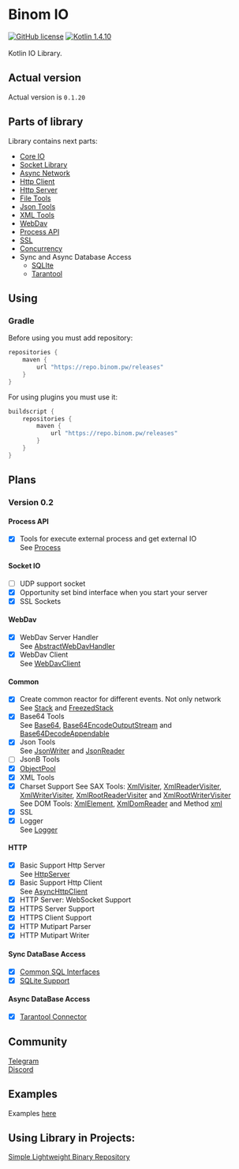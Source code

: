 # Binom IO
[![GitHub license](https://img.shields.io/badge/license-Apache%20License%202.0-blue.svg?style=flat)](http://www.apache.org/licenses/LICENSE-2.0)
[![Kotlin 1.4.10](https://img.shields.io/badge/Kotlin-1.4.10-blue.svg?style=flat&logo=kotlin)](http://kotlinlang.org)<br><br>
Kotlin IO Library.<br>

## Actual version
Actual version is `0.1.20`

## Parts of library
Library contains next parts:<br>
* [Core IO](core)
* [Socket Library](socket)
* [Async Network](nio)
* [Http Client](httpClient)
* [Http Server](httpServer)
* [File Tools](file)
* [Json Tools](json)
* [XML Tools](xml)
* [WebDav](webdav)
* [Process API](process)
* [SSL](ssl)
* [Concurrency](concurrency)
* Sync and Async Database Access<br>
  * [SQLIte](sqlite)
  * [Tarantool](tarantool)

## Using
### Gradle
Before using you must add repository:
```groovy
repositories {
    maven {
        url "https://repo.binom.pw/releases"
    }
}
```

For using plugins you must use it:
```groovy
buildscript {
    repositories {
        maven {
            url "https://repo.binom.pw/releases"
        }
    }
}
```

## Plans
### Version 0.2

#### Process API
- [x] Tools for execute external process and get external IO<br>
See [Process](process/src/commonMain/kotlin/pw/binom/process/Process.kt)

#### Socket IO
- [ ] UDP support socket
- [x] Opportunity set bind interface when you start your server
- [x] SSL Sockets
#### WebDav
- [x] WebDav Server Handler<br>
See [AbstractWebDavHandler](webdav/src/commonMain/kotlin/pw/binom/webdav/server/AbstractWebDavHandler.kt)
- [x] WebDav Client<br>
See [WebDavClient](webdav/src/commonMain/kotlin/pw/binom/webdav/client/WebDavClient.kt)

#### Common
- [x] Create common reactor for different events. Not only network<br>
See [Stack](core/src/commonMain/kotlin/pw/binom/Stack.kt) and [FreezedStack](core/src/commonMain/kotlin/pw/binom/FreezedStack.kt)
- [x] Base64 Tools<br>
See [Base64](core/src/commonMain/kotlin/pw/binom/Base64.kt), [Base64EncodeOutputStream](core/src/commonMain/kotlin/pw/binom/Base64EncodeOutputStream.kt) and [Base64DecodeAppendable](core/src/commonMain/kotlin/pw/binom/Base64DecodeAppendable.kt)
- [x] Json Tools <br>
See [JsonWriter](json/src/commonMain/kotlin/pw/binom/json/JsonWriter.kt) and [JsonReader](json/src/commonMain/kotlin/pw/binom/json/JsonReader.kt)
- [ ] JsonB Tools
- [x] [ObjectPool](core/src/commonMain/kotlin/pw/binom/pool/DefaultPool.kt)
- [x] XML Tools<br>
- [x] Charset Support
See SAX Tools:
[XmlVisiter](xml/src/commonMain/kotlin/pw/binom/xml/sax/XmlVisiter.kt),
[XmlReaderVisiter](xml/src/commonMain/kotlin/pw/binom/xml/sax/XmlReaderVisiter.kt),
[XmlWriterVisiter](xml/src/commonMain/kotlin/pw/binom/xml/sax/XmlWriterVisiter.kt),
[XmlRootReaderVisiter](xml/src/commonMain/kotlin/pw/binom/xml/sax/XmlRootReaderVisiter.kt)
and [XmlRootWriterVisiter](xml/src/commonMain/kotlin/pw/binom/xml/sax/XmlRootWriterVisiter.kt)<br>
See DOM Tools:
[XmlElement](xml/src/commonMain/kotlin/pw/binom/xml/dom/XmlElement.kt),
[XmlDomReader](xml/src/commonMain/kotlin/pw/binom/xml/dom/XmlDomReader.kt)
and Method [xml](xml/src/commonMain/kotlin/pw/binom/xml/dom/TagWriteContext.kt)
- [x] SSL
- [x] Logger<br>
See [Logger](logger/src/commonMain/kotlin/pw/binom/logger/Logger.kt)

#### HTTP
- [x] Basic Support Http Server<br>
See [HttpServer](httpServer/src/commonMain/kotlin/pw/binom/io/httpServer/HttpServer.kt)
- [x] Basic Support Http Client<br>
See [AsyncHttpClient](httpClient/src/commonMain/kotlin/pw/binom/io/httpClient/AsyncHttpClient.kt)
- [x] HTTP Server: WebSocket Support
- [x] HTTPS Server Support
- [x] HTTPS Client Support
- [x] HTTP Mutipart Parser
- [x] HTTP Mutipart Writer

#### Sync DataBase Access
- [x] [Common SQL Interfaces](db/README.md)
- [x] [SQLite Support](sqlite/README.md)

#### Async DataBase Access
- [x] [Tarantool Connector](tarantool)


## Community
[Telegram](https://t.me/io_binom) <br>
[Discord](https://discord.gg/HFYABPa)


## Examples
Examples [here](examples)

## Using Library in Projects:
[Simple Lightweight Binary Repository](https://github.com/caffeine-mgn/repository)